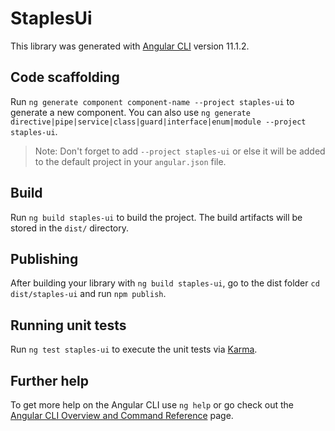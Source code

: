 # StaplesUi

This library was generated with [Angular CLI](https://github.com/angular/angular-cli) version 11.1.2.

## Code scaffolding

Run `ng generate component component-name --project staples-ui` to generate a new component. You can also use `ng generate directive|pipe|service|class|guard|interface|enum|module --project staples-ui`.
> Note: Don't forget to add `--project staples-ui` or else it will be added to the default project in your `angular.json` file. 

## Build

Run `ng build staples-ui` to build the project. The build artifacts will be stored in the `dist/` directory.

## Publishing

After building your library with `ng build staples-ui`, go to the dist folder `cd dist/staples-ui` and run `npm publish`.

## Running unit tests

Run `ng test staples-ui` to execute the unit tests via [Karma](https://karma-runner.github.io).

## Further help

To get more help on the Angular CLI use `ng help` or go check out the [Angular CLI Overview and Command Reference](https://angular.io/cli) page.
